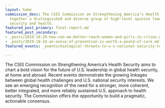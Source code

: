 ```yaml
---
layout: home
commission_desc: The CSIS Commission on Strengthening America’s Health Security brings
  together a distinguished and diverse group of high-level opinion leaders who bridge
  security and health.
featured_post_primary: final-report.md
featured_post_secondary:
- _posts/2019-10-29-how-can-we-better-reach-women-and-girls-in-crises.md
- _posts/2019-10-24-an-ounce-of-prevention-is-worth-a-pound-of-cure.md
featured_events: _events/biological-threats-to-u-s-national-security-testimony-before-the-senate-armed-services-subcommittee-on-emerging-threats-and-capabilities.md

---
```

The CSIS Commission on Strengthening America’s Health Security aims to chart a bold vision for the future of U.S. leadership in global health security, at home and abroad. Recent events demonstrate the growing linkages between global health challenges and U.S. national security interests. We see an emerging recognition of the need for a stronger, more coherent, better integrated, and more reliably sustained U.S. approach to health security. The Commission offers the opportunity to build a pragmatic, actionable consensus.